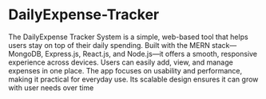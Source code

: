 # DailyExpense-Tracker
The DailyExpense Tracker System is a simple, web-based tool that helps users stay on top of their daily spending. Built with the MERN stack—MongoDB, Express.js, React.js, and Node.js—it offers a smooth, responsive experience across devices. Users can easily add, view, and manage expenses in one place. The app focuses on usability and performance, making it practical for everyday use. Its scalable design ensures it can grow with user needs over time
